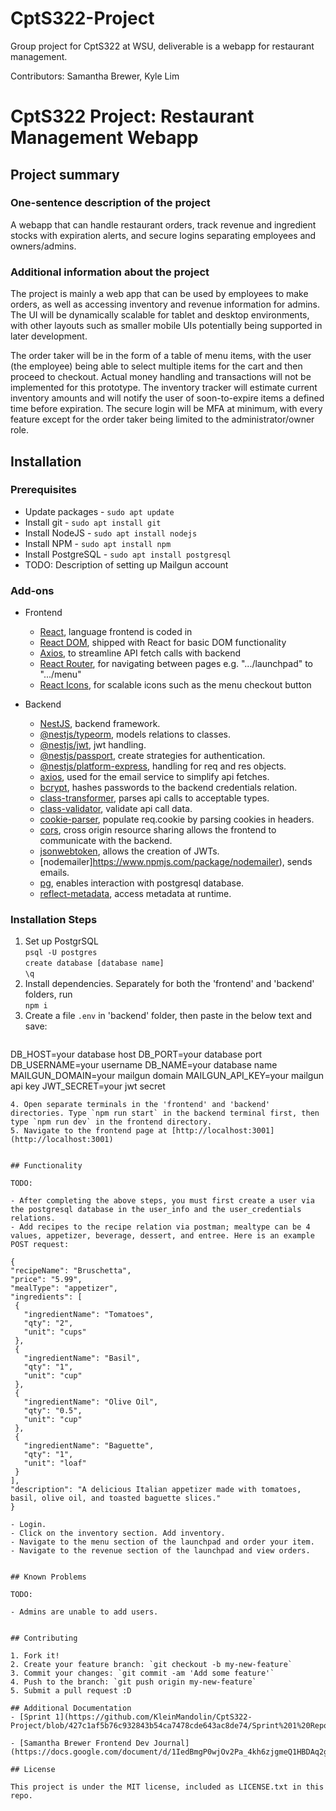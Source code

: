 # CptS322-Project
Group project for CptS322 at WSU, deliverable is a webapp for restaurant management.

Contributors: Samantha Brewer, Kyle Lim
# CptS322 Project: Restaurant Management Webapp

## Project summary

### One-sentence description of the project

A webapp that can handle restaurant orders, track revenue and ingredient stocks with expiration alerts, and secure logins separating employees and owners/admins.

### Additional information about the project

The project is mainly a web app that can be used by employees to make orders, as well as accessing inventory and revenue information for admins. The UI will be dynamically scalable for tablet and desktop environments, with other layouts such as smaller mobile UIs potentially being supported in later development.

The order taker will be in the form of a table of menu items, with the user (the employee) being able to select multiple items for the cart and then proceed to checkout.  Actual money handling and transactions will not be implemented for this prototype.
The inventory tracker will estimate current inventory amounts and will notify the user of soon-to-expire items a defined time before expiration.
The secure login will be MFA at minimum, with every feature except for the order taker being limited to the administrator/owner role.

## Installation

### Prerequisites

- Update packages - `sudo apt update`
- Install git - `sudo apt install git`
- Install NodeJS - `sudo apt install nodejs`
- Install NPM - `sudo apt install npm`
- Install PostgreSQL - `sudo apt install postgresql`
- TODO: Description of setting up Mailgun account


### Add-ons
- Frontend
  - [React](https://react.dev/), language frontend is coded in
  - [React DOM](https://react.dev/reference/react#react-dom), shipped with React for basic DOM functionality
  - [Axios](https://axios-http.com/), to streamline API fetch calls with backend
  - [React Router](https://github.com/remix-run/react-router), for navigating between pages e.g. ".../launchpad" to ".../menu"
  - [React Icons](https://react-icons.github.io/react-icons/), for scalable icons such as the menu checkout button

- Backend
  - [NestJS](https://nestjs.com/), backend framework.
  - [@nestjs/typeorm](https://www.npmjs.com/package/@nestjs/typeorm), models relations to classes.
  - [@nestjs/jwt](https://www.npmjs.com/package/@nestjs/jwt), jwt handling.
  - [@nestjs/passport](https://www.npmjs.com/package/@nestjs/passport), create strategies for authentication.
  - [@nestjs/platform-express](https://www.npmjs.com/package/@nestjs/platform-express), handling for req and res objects.
  - [axios](https://www.npmjs.com/package/axios), used for the email service to simplify api fetches.
  - [bcrypt](https://www.npmjs.com/package/bcrypt), hashes passwords to the backend credentials relation.
  - [class-transformer](https://www.npmjs.com/package/class-transformer/v/0.1.0-beta.10), parses api calls to acceptable types.
  - [class-validator](https://www.npmjs.com/package/class-validator), validate api call data.
  - [cookie-parser](https://www.npmjs.com/package/cookie-parser), populate req.cookie by parsing cookies in headers.
  - [cors](https://www.npmjs.com/package/cors), cross origin resource sharing allows the frontend to communicate with the backend.
  - [jsonwebtoken](https://www.npmjs.com/package/jsonwebtoken), allows the creation of JWTs.
  - [nodemailer]https://www.npmjs.com/package/nodemailer), sends emails.
  - [pg](https://www.npmjs.com/package/pg), enables interaction with postgresql database.
  - [reflect-metadata](https://www.npmjs.com/package/reflect-metadata), access metadata at runtime.

### Installation Steps

1. Set up PostgrSQL
   </br>`psql -U postgres`
   </br>`create database [database name]`
   </br>`\q`
2. Install dependencies. Separately for both the 'frontend' and 'backend' folders, run
   </br>`npm i`
3. Create a file `.env` in 'backend' folder, then paste in the below text and save:
   ```
DB_HOST=your database host
DB_PORT=your database port
DB_USERNAME=your username
DB_NAME=your database name
MAILGUN_DOMAIN=your mailgun domain
MAILGUN_API_KEY=your mailgun api key
JWT_SECRET=your jwt secret

   ```
4. Open separate terminals in the 'frontend' and 'backend' directories. Type `npm run start` in the backend terminal first, then type `npm run dev` in the frontend directory.
5. Navigate to the frontend page at [http://localhost:3001](http://localhost:3001)


## Functionality

TODO:

- After completing the above steps, you must first create a user via the postgresql database in the user_info and the user_credentials relations.
- Add recipes to the recipe relation via postman; mealtype can be 4 values, appetizer, beverage, dessert, and entree. Here is an example POST request:

{
  "recipeName": "Bruschetta",
  "price": "5.99",
  "mealType": "appetizer",
  "ingredients": [
    {
      "ingredientName": "Tomatoes",
      "qty": "2",
      "unit": "cups"
    },
    {
      "ingredientName": "Basil",
      "qty": "1",
      "unit": "cup"
    },
    {
      "ingredientName": "Olive Oil",
      "qty": "0.5",
      "unit": "cup"
    },
    {
      "ingredientName": "Baguette",
      "qty": "1",
      "unit": "loaf"
    }
  ],
  "description": "A delicious Italian appetizer made with tomatoes, basil, olive oil, and toasted baguette slices."
}

- Login.
- Click on the inventory section. Add inventory.
- Navigate to the menu section of the launchpad and order your item.
- Navigate to the revenue section of the launchpad and view orders.


## Known Problems

TODO: 

- Admins are unable to add users.


## Contributing

1. Fork it!
2. Create your feature branch: `git checkout -b my-new-feature`
3. Commit your changes: `git commit -am 'Add some feature'`
4. Push to the branch: `git push origin my-new-feature`
5. Submit a pull request :D

## Additional Documentation
- [Sprint 1](https://github.com/KleinMandolin/CptS322-Project/blob/427c1af5b76c932843b54ca7478cde643ac8de74/Sprint%201%20Report.pdf)

- [Samantha Brewer Frontend Dev Journal](https://docs.google.com/document/d/1IedBmgP0wjOv2Pa_4kh6zjgmeQ1HBDAq2gby1Dp4A3E)

## License

This project is under the MIT license, included as LICENSE.txt in this repo.

